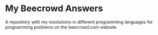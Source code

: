 # My Beecrowd Answers
 A repository with my resolutions in different programming languages for programming problems on the beecrowd.com website.
